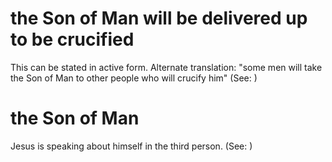 
# the Son of Man will be delivered up to be crucified
This can be stated in active form. Alternate translation: "some men will take the Son of Man to other people who will crucify him" (See: )

# the Son of Man
Jesus is speaking about himself in the third person. (See: )